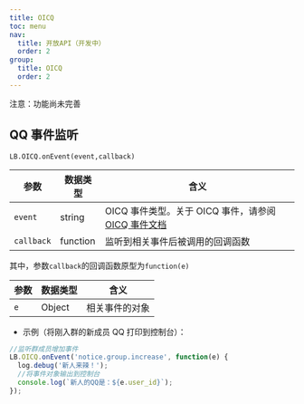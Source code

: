 ```yaml
---
title: OICQ
toc: menu
nav:
  title: 开放API（开发中）
  order: 2
group:
  title: OICQ
  order: 2
---
```


<Alert type="error">
  注意：功能尚未完善
</Alert>

## QQ 事件监听

`LB.OICQ.onEvent(event,callback)`

| 参数       | 数据类型 | 含义                                                                                                          |
| ---------- | -------- | ------------------------------------------------------------------------------------------------------------- |
| `event`    | string   | OICQ 事件类型。关于 OICQ 事件，请参阅 [OICQ 事件文档](https://github.com/takayama-lily/oicq/wiki/92.事件文档) |
| `callback` | function | 监听到相关事件后被调用的回调函数                                                                              |

其中，参数`callback`的回调函数原型为`function(e)`

| 参数 | 数据类型 | 含义           |
| ---- | -------- | -------------- |
| `e`  | Object   | 相关事件的对象 |

- 示例（将刚入群的新成员 QQ 打印到控制台）：

```javascript
//监听群成员增加事件
LB.OICQ.onEvent('notice.group.increase', function(e) {
  log.debug('新人来辣！');
  //将事件对象输出到控制台
  console.log(`新人的QQ是：${e.user_id}`);
});
```
